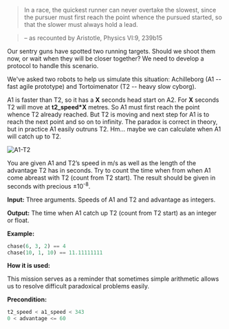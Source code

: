 > In a race, the quickest runner can never overtake the slowest,
> since the pursuer must first reach the point whence the pursued started,
> so that the slower must always hold a lead.

> – as recounted by Aristotle, Physics VI:9, 239b15

Our sentry guns have spotted two running targets. Should we shoot them now, or wait when they will be closer together?
We need to develop a protocol to handle this scenario.

We've asked two robots to help us simulate this situation:
Achilleborg (A1 -- fast agile prototype) and Tortoimenator (T2 -- heavy slow cyborg).


A1 is faster than T2, so it has a **X** seconds head start on A2.
For **X** seconds T2 will move at **t2_speed*X** metres.
So A1 must first reach the point whence T2 already reached.
But T2 is moving and next step for A1 is to reach the next point and so on to infinity.
The paradox is correct in theory,
but in practice A1 easily outruns T2. Hm... maybe we can calculate when A1 will catch up to T2.

![A1-T2](A1-T2.png)

You are given A1 and T2’s speed in m/s as well as the length of the advantage T2 has in seconds.
Try to count the time when from when A1 come abreast with T2 (count from T2 start).
The result should be given in seconds with precious &plusmn;10<sup>-8</sup>.

**Input:** Three arguments. Speeds of A1 and T2 and advantage as integers.

**Output:** The time when A1 catch up T2 (count from T2 start) as an integer or float.

**Example:**

```python
chase(6, 3, 2) == 4
chase(10, 1, 10) == 11.11111111
```

**How it is used:**

This mission serves as a reminder that sometimes simple arithmetic allows us to resolve difficult paradoxical problems easily.

**Precondition:**
```python
t2_speed < a1_speed < 343
0 < advantage <= 60
```
